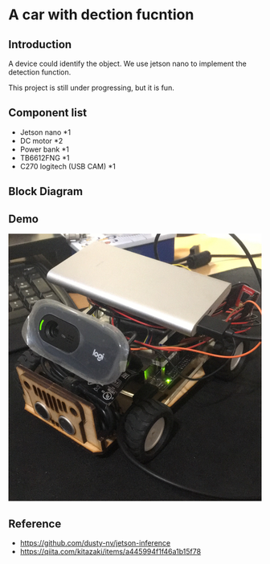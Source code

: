 # A car with dection fucntion

## Introduction

A device could identify the object. We use jetson nano to implement the detection function. 

This project is still under progressing, but it is fun.


##  Component list

* Jetson nano *1
* DC motor *2
* Power bank *1
* TB6612FNG *1
* C270 logitech (USB CAM) *1

##  Block Diagram

## Demo

<img src="https://github.com/gg15c/NV-Detection-Project/blob/master/Img/IMG_3050%202.jpg">

## Reference
* https://github.com/dusty-nv/jetson-inference
* https://qiita.com/kitazaki/items/a445994f1f46a1b15f78
